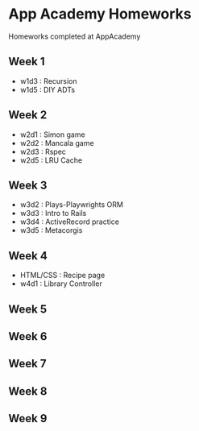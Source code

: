 # App Academy Homeworks
Homeworks completed at AppAcademy

## Week 1
* w1d3 : Recursion
* w1d5 : DIY ADTs

## Week 2
* w2d1 : Simon game
* w2d2 : Mancala game 
* w2d3 : Rspec
* w2d5 : LRU Cache 

## Week 3
* w3d2 : Plays-Playwrights ORM
* w3d3 : Intro to Rails
* w3d4 : ActiveRecord practice
* w3d5 : Metacorgis

## Week 4
* HTML/CSS : Recipe page
* w4d1 : Library Controller

## Week 5

## Week 6

## Week 7

## Week 8 

## Week 9
